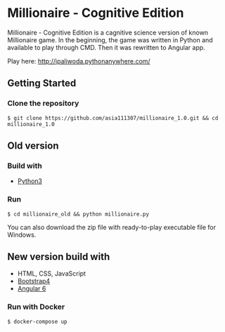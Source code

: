 # Millionaire - Cognitive Edition

Millionaire - Cognitive Edition is a cagnitive science version of known Millionaire game. In the beginning, the game was written in Python and available to play through CMD. Then it was rewritten to Angular app.   

Play here: http://jpaliwoda.pythonanywhere.com/


## Getting Started
### Clone the repository
    $ git clone https://github.com/asia111307/millionaire_1.0.git && cd millionaire_1.0
## Old version 
### Build with
- [Python3](https://www.python.org/)
### Run
    $ cd millionaire_old && python millionaire.py
   
You can also download the zip file with ready-to-play executable file for Windows.


## New version build with
- HTML, CSS, JavaScript
- [Bootstrap4](https://getbootstrap.com/docs/4.3/getting-started/introduction/)
- [Angular 6](https://angular.io/)

### Run with Docker
    $ docker-compose up



